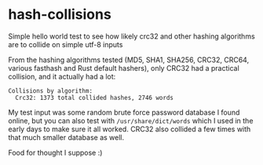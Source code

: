 # hash-collisions

Simple hello world test to see how likely crc32 and other hashing algorithms are to collide on simple utf-8 inputs

From the hashing algorithms tested (MD5, SHA1, SHA256, CRC32, CRC64, various fasthash and Rust default hashers), only CRC32 had a practical collision, and it actually had a lot:

```
Collisions by algorithm:
  Crc32: 1373 total collided hashes, 2746 words
```

My test input was some random brute force password database I found online, but
you can also test with `/usr/share/dict/words` which I used in the early days to
make sure it all worked.  CRC32 also collided a few times with that much
smaller database as well.

Food for thought I suppose :)
